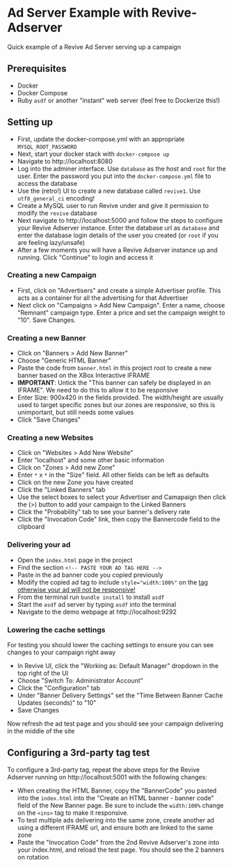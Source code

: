 # Ad Server Example with Revive-Adserver

Quick example of a Revive Ad Server serving up a campaign

## Prerequisites

- Docker
- Docker Compose
- Ruby `asdf` or another "instant" web server (feel free to Dockerize this!)

## Setting up

* First, update the docker-compose.yml with an appropriate `MYSQL_ROOT_PASSWORD`
* Next, start your docker stack with `docker-compose up`
* Navigate to http://localhost:8080
* Log into the adminer interface. Use `database` as the host and `root` for the user. Enter the password you put into the `docker-compose.yml` file to access the database
* Use the (retro!) UI to create a new database called `revive1`. Use `utf8_general_ci` encoding!
* Create a MySQL user to run Revive under and give it permission to modify the `revive` database
* Next navigate to http://localhost:5000 and follow the steps to configure your Revive Adserver instance. Enter the database url as `database` and enter the database login details of the user you created (or `root` if you are feeling lazy/unsafe)
* After a few moments you will have a Revive Adserver instance up and running. Click "Continue" to login and access it

### Creating a new Campaign

* First, click on "Advertisers" and create a simple Advertiser profile. This acts as a container for all the advertising for that Advertiser
* Next click on "Campaigns > Add New Campaign". Enter a name, choose "Remnant" campaign type. Enter a price and set the campaign weight to "10". Save Changes.

### Creating a new Banner

* Click on "Banners > Add New Banner"
* Choose "Generic HTML Banner"
* Paste the code from `banner.html` in this project root to create a new banner based on the XBox Interactive IFRAME
* **IMPORTANT**: Untick the "This banner can safely be displayed in an IFRAME". We need to do this to allow it to be responsive
* Enter Size: 900x420 in the fields provided. The width/height are usually used to target specific zones but our zones are responsive, so this is unimportant, but still needs some values
* Click "Save Changes"

### Creating a new Websites

* Click on "Websites > Add New Website"
* Enter "localhost" and some other basic information
* Click on "Zones > Add new Zone"
* Enter `*` x `*`  in the "Size" field. All other fields can be left as defaults
* Click on the new Zone you have created
* Click the "Linked Banners" tab
* Use the select boxes to select your Advertiser and Camapaign then click the (>) button to add your campaign to the Linked Banners
* Click the "Probability" tab to see your banner's delivery rate
* Click the "Invocation Code" link, then copy the Bannercode field to the clipboard

### Delivering your ad

* Open the `index.html` page in the project
* Find the section `<!-- PASTE YOUR AD TAG HERE -->`
* Paste in the ad banner code you copied previously
* Modify the copied ad tag to include `style="width:100%"` on the <ins> tag otherwise your ad will not be responsive!
* From the terminal run `bundle install` to install `asdf`
* Start the `asdf` ad server by typing `asdf` into the terminal
* Navigate to the demo webpage at http://localhost:9292

### Lowering the cache settings

For testing you should lower the caching settings to ensure you can see changes to your campaign right away

* In Revive UI, click the "Working as: Default Manager" dropdown in the top right of the UI
* Choose "Switch To: Administrator Account"
* Click the "Configuration" tab
* Under "Banner Delivery Settings" set the "Time Between Banner Cache Updates (seconds)" to "10"
* Save Changes

Now refresh the ad test page and you should see your campaign delivering in the middle of the site


## Configuring a 3rd-party tag test

To configure a 3rd-party tag, repeat the above steps for the Revive Adserver running on http://localhost:5001 with the following changes:

* When creating the HTML Banner, copy the "BannerCode" you pasted into the `index.html` into the "Create an HTML banner - banner code" field of the New Banner page. Be sure to include the `width:100%` change on the `<ins>` tag to make it responsive.
* To test multiple ads delivering into the same zone, create another ad using a different IFRAME url, and ensure both are linked to the same zone
* Paste the "Invocation Code" from the 2nd Revive Adserver's zone into your index.html, and reload the test page. You should see the 2 banners on rotation
